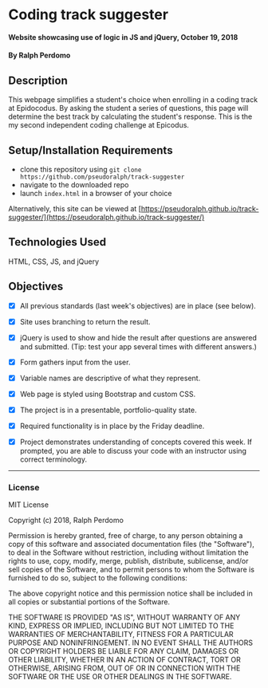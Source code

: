 # Coding track suggester

#### Website showcasing use of logic in JS and jQuery, October 19, 2018

#### By Ralph Perdomo

## Description
This webpage simplifies a student's choice when enrolling in a coding track at Epidocodus. By asking the student a series of questions, this page will determine the best track by calculating the student's response. This is the my second independent coding challenge at Epicodus.

## Setup/Installation Requirements

* clone this repository using `git clone https://github.com/pseudoralph/track-suggester`
* navigate to the downloaded repo
* launch `index.html` in a browser of your choice

Alternatively, this site can be viewed at [https://pseudoralph.github.io/track-suggester/](https://pseudoralph.github.io/track-suggester/)

## Technologies Used

HTML, CSS, JS, and jQuery

## Objectives
- [x] All previous standards (last week's objectives) are in place (see below).

- [x] Site uses branching to return the result.

- [x] jQuery is used to show and hide the result after questions are answered and submitted. (Tip: test your app several times with different answers.)

- [x] Form gathers input from the user.

- [x] Variable names are descriptive of what they represent.

- [x] Web page is styled using Bootstrap and custom CSS.

- [x] The project is in a presentable, portfolio-quality state.

- [x] Required functionality is in place by the Friday deadline.

- [x] Project demonstrates understanding of concepts covered this week. If prompted, you are able to discuss your code with an instructor using correct terminology.

---

### License

MIT License

Copyright (c) 2018, Ralph Perdomo

Permission is hereby granted, free of charge, to any person obtaining a copy
of this software and associated documentation files (the "Software"), to deal
in the Software without restriction, including without limitation the rights
to use, copy, modify, merge, publish, distribute, sublicense, and/or sell
copies of the Software, and to permit persons to whom the Software is
furnished to do so, subject to the following conditions:

The above copyright notice and this permission notice shall be included in all
copies or substantial portions of the Software.

THE SOFTWARE IS PROVIDED "AS IS", WITHOUT WARRANTY OF ANY KIND, EXPRESS OR
IMPLIED, INCLUDING BUT NOT LIMITED TO THE WARRANTIES OF MERCHANTABILITY,
FITNESS FOR A PARTICULAR PURPOSE AND NONINFRINGEMENT. IN NO EVENT SHALL THE
AUTHORS OR COPYRIGHT HOLDERS BE LIABLE FOR ANY CLAIM, DAMAGES OR OTHER
LIABILITY, WHETHER IN AN ACTION OF CONTRACT, TORT OR OTHERWISE, ARISING FROM,
OUT OF OR IN CONNECTION WITH THE SOFTWARE OR THE USE OR OTHER DEALINGS IN THE
SOFTWARE.
